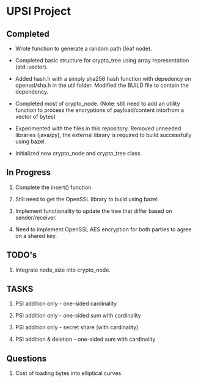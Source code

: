 # UPSI Project

## Completed

- Wrote function to generate a random path (leaf node).

- Completed basic structure for crypto_tree using array representation (std::vector).

- Added hash.h with a simply sha256 hash function with depedency on openssl/sha.h in the util folder. Modified the BUILD file to contain the dependency.

- Completed most of crypto_node. (Note: still need to add an utility function to process the encryptions of payload/content into/from a vector of bytes)

- Experimented with the files in this repository. Removed unneeded libraries (java/py), the external library is required to build successfully using bazel.

- Initialized new crypto_node and crypto_tree class.

## In Progress

1. Complete the insert() function.

2. Still need to get the OpenSSL library to build using bazel.

3. Implement functionality to update the tree that differ based on sender/receiver. 

4. Need to implement OpenSSL AES encryption for both parties to agree on a shared key.

## TODO's

1. Integrate node_size into crypto_node.

## TASKS

1. PSI addition only - one-sided cardinality

2. PSI addition only - one-sided sum with cardinality

3. PSI addition only - secret share (with cardinality)

4. PSI addition & deletion - one-sided sum with cardinality

## Questions

1. Cost of loading bytes into elliptical curves.